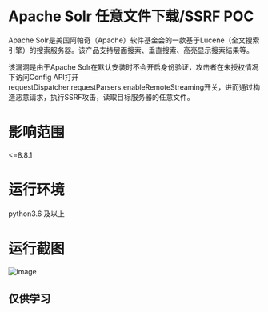 # Apache Solr 任意文件下载/SSRF POC

Apache Solr是美国阿帕奇（Apache）软件基金会的一款基于Lucene（全文搜索引擎）的搜索服务器。该产品支持层面搜索、垂直搜索、高亮显示搜索结果等。

该漏洞是由于Apache Solr在默认安装时不会开启身份验证，攻击者在未授权情况下访问Config API打开requestDispatcher.requestParsers.enableRemoteStreaming开关，进而通过构造恶意请求，执行SSRF攻击，读取目标服务器的任意文件。
# 影响范围
<=8.8.1
# 运行环境 
python3.6 及以上
# 运行截图
![image](https://user-images.githubusercontent.com/43847458/112407628-661d5d80-8d51-11eb-8edc-59ebf4f31c9a.png)

## 仅供学习
